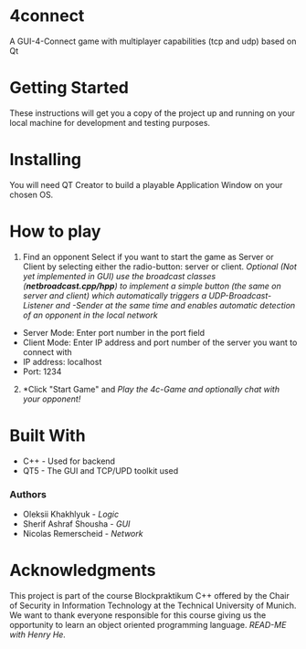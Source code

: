 # 4connect
A GUI-4-Connect game with multiplayer capabilities (tcp and udp) based on Qt

# Getting Started
These instructions will get you a copy of the project up and running on your local machine for development and testing purposes.

# Installing
You will need QT Creator to build a playable Application Window on your chosen OS.

# How to play
1. Find an opponent
Select if you want to start the game as Server or Client by selecting either the radio-button: server or client. 
_Optional (Not yet implemented in GUI) use the broadcast classes (**netbroadcast.cpp/hpp**) to implement a simple button (the same on server and client) 
which automatically triggers a UDP-Broadcast-Listener and -Sender at the same time and enables automatic detection of an opponent in the local network_ 

* Server Mode: Enter port number in the port field
* Client Mode: Enter IP address and port number of the server you want to connect with
* IP address: localhost
* Port: 1234

2. *Click "Start Game" and _Play the 4c-Game and optionally chat with your opponent!_

# Built With
* C++ - Used for backend
* QT5 - The GUI and TCP/UPD toolkit used

### Authors
* Oleksii Khakhlyuk - _Logic_
* Sherif Ashraf Shousha - _GUI_
* Nicolas Remerscheid - _Network_

# Acknowledgments
This project is part of the course Blockpraktikum C++ offered by the Chair of Security in Information Technology at the Technical University of Munich.
We want to thank everyone responsible for this course giving us the opportunity to learn an object oriented programming language.
_READ-ME with Henry He._
